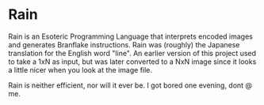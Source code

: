 # Rain

Rain is an Esoteric Programming Language that interprets encoded images and generates Branflake instructions. Rain was (roughly) the Japanese translation for the English word "line". An earlier version of this project used to take a 1xN as input, but was later converted to a NxN image since it looks a little nicer when you look at the image file.

Rain is neither efficient, nor will it ever be. I got bored one evening, dont @ me.

